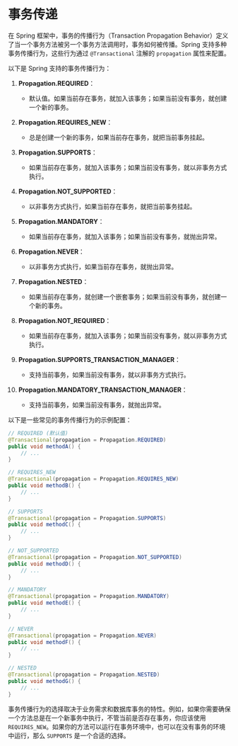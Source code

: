 # 事务传递

在 Spring 框架中，事务的传播行为（Transaction Propagation Behavior）定义了当一个事务方法被另一个事务方法调用时，事务如何被传播。Spring 支持多种事务传播行为，这些行为通过 `@Transactional` 注解的 `propagation` 属性来配置。

以下是 Spring 支持的事务传播行为：

1. **Propagation.REQUIRED**：
   - 默认值。如果当前存在事务，就加入该事务；如果当前没有事务，就创建一个新的事务。

2. **Propagation.REQUIRES_NEW**：
   - 总是创建一个新的事务，如果当前存在事务，就把当前事务挂起。

3. **Propagation.SUPPORTS**：
   - 如果当前存在事务，就加入该事务；如果当前没有事务，就以非事务方式执行。

4. **Propagation.NOT_SUPPORTED**：
   - 以非事务方式执行，如果当前存在事务，就把当前事务挂起。

5. **Propagation.MANDATORY**：
   - 如果当前存在事务，就加入该事务；如果当前没有事务，就抛出异常。

6. **Propagation.NEVER**：
   - 以非事务方式执行，如果当前存在事务，就抛出异常。

7. **Propagation.NESTED**：
   - 如果当前存在事务，就创建一个嵌套事务；如果当前没有事务，就创建一个新的事务。

8. **Propagation.NOT_REQUIRED**：
   - 如果当前存在事务，就加入该事务；如果当前没有事务，就以非事务方式执行。

9. **Propagation.SUPPORTS_TRANSACTION_MANAGER**：
   - 支持当前事务，如果当前没有事务，就以非事务方式执行。

10. **Propagation.MANDATORY_TRANSACTION_MANAGER**：
    - 支持当前事务，如果当前没有事务，就抛出异常。

以下是一些常见的事务传播行为的示例配置：

```java
// REQUIRED (默认值)
@Transactional(propagation = Propagation.REQUIRED)
public void methodA() {
    // ...
}

// REQUIRES_NEW
@Transactional(propagation = Propagation.REQUIRES_NEW)
public void methodB() {
    // ...
}

// SUPPORTS
@Transactional(propagation = Propagation.SUPPORTS)
public void methodC() {
    // ...
}

// NOT_SUPPORTED
@Transactional(propagation = Propagation.NOT_SUPPORTED)
public void methodD() {
    // ...
}

// MANDATORY
@Transactional(propagation = Propagation.MANDATORY)
public void methodE() {
    // ...
}

// NEVER
@Transactional(propagation = Propagation.NEVER)
public void methodF() {
    // ...
}

// NESTED
@Transactional(propagation = Propagation.NESTED)
public void methodG() {
    // ...
}
```

事务传播行为的选择取决于业务需求和数据库事务的特性。例如，如果你需要确保一个方法总是在一个新事务中执行，不管当前是否存在事务，你应该使用 `REQUIRES_NEW`。如果你的方法可以运行在事务环境中，也可以在没有事务的环境中运行，那么 `SUPPORTS` 是一个合适的选择。

